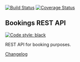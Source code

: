 [![Build Status](https://travis-ci.com/MaciejTe/bookings-API.svg?branch=master)](https://travis-ci.com/MaciejTe/bookings-API) 
[![Coverage Status](https://coveralls.io/repos/github/MaciejTe/bookings-API/badge.svg?branch=master)](https://coveralls.io/github/MaciejTe/bookings-API?branch=master)


Bookings REST API
--------------
<p align="left">
<a href="https://github.com/ambv/black"><img alt="Code style: black" src="https://img.shields.io/badge/code%20style-black-000000.svg"></a>
</p>


REST API for booking purposes.

[Changelog](CHANGELOG.md)
